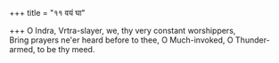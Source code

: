 +++
title = "११ वयं घा"

+++
O Indra, Vrtra-slayer, we, thy very constant worshippers,  
     Bring prayers ne'er heard before to thee, O Much-invoked, O Thunder-armed, to be thy meed.